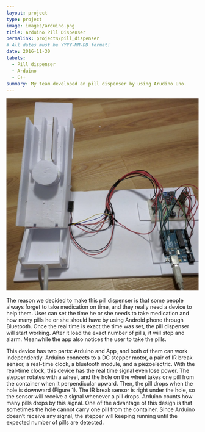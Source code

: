 ```yaml
---
layout: project
type: project
image: images/arduino.png
title: Arduino Pill Dispenser
permalink: projects/pill_dispenser
# All dates must be YYYY-MM-DD format!
date: 2016-11-30
labels:
  - Pill dispenser
  - Arduino
  - C++
summary: My team developed an pill dispenser by using Arudino Uno.
---
```


<div class="ui medium rounded images">
  <img class="ui medium rounded image" src="../images/arduino.jpg">

</div>

The reason we decided to make this pill dispenser is that some people always forget to take medication on time, and they really need a device to help them. User can set the time he or she needs to take medication and how many pills he or she should have by using Android phone through Bluetooth. Once the real time is exact the time was set, the pill dispenser will start working. After it load the exact number of pills, it will stop and alarm. Meanwhile the app also notices the user to take the pills.

This device has two parts: Arduino and App, and both of them can work independently. Arduino connects to a DC stepper motor, a pair of IR break sensor, a real-time clock, a bluetooth module, and a piezoelectric. With the real-time clock, this device has the real time signal even lose power. The stepper rotates with a wheel, and the hole on the wheel takes one pill from the container when it perpendicular upward. Then, the pill drops when the hole is downward (Figure 1). The IR break sensor is right under the hole, so the sensor will receive a signal whenever a pill drops. Arduino counts how many pills drops by this signal. One of the advantage of this design is that sometimes the hole cannot carry one pill from the container. Since Arduino doesn’t receive any signal, the stepper will keeping running until the expected number of pills are detected.
